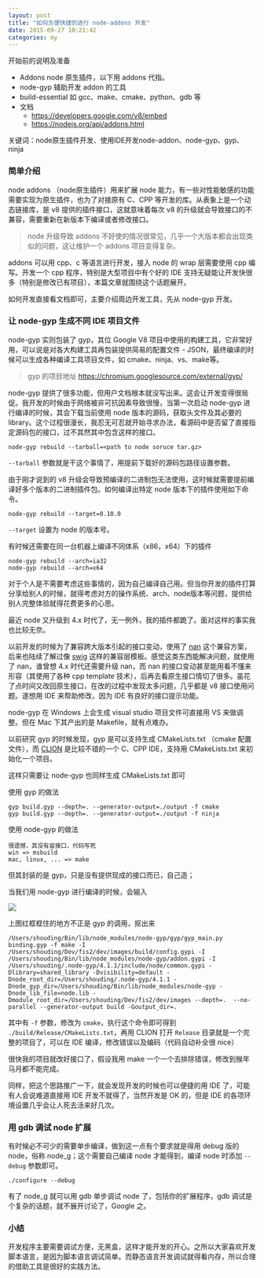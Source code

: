 ```yaml
---
layout: post
title: "如何方便快捷的进行 node-addons 开发"
date: 2015-09-27 10:21:42
categories: my
---
```


开始前的说明及准备

- Addons node 原生插件，以下用 addons 代指。
- node-gyp 辅助开发 addon 的工具
- build-essential 如 gcc、make、cmake、python、gdb 等
- 文档
    - https://developers.google.com/v8/embed
    - https://nodejs.org/api/addons.html

关键词：node原生插件开发、使用IDE开发node-addon、node-gyp、gyp、ninja

### 简单介绍
node addons （node原生插件）用来扩展 node 能力，有一些对性能敏感的功能需要实现为原生插件，也为了对接原有 C、CPP 等开发的库。从表象上是一个动态链接库，是 v8 提供的插件接口，这就意味着每次 v8 的升级就会导致接口的不兼容，需要重新在新版本下编译或者修改接口。

> node 升级导致 addons 不好使的情况很常见，几乎一个大版本都会出现类似的问题，这让维护一个 addons 项目变得复杂。

addons 可以用 cpp、c 等语言进行开发，接入 node 的 wrap 层需要使用 cpp 编写。开发一个 cpp 程序，特别是大型项目中有个好的 IDE 支持无疑能让开发快很多（特别是修改已有项目），本篇文章就围绕这个话题展开。

如何开发直接看文档即可，主要介绍周边开发工具，先从 node-gyp 开发。

### 让 node-gyp 生成不同 IDE 项目文件
node-gyp 实则包装了 gyp，其位 Google V8 项目中使用的构建工具，它非常好用，可以说是对各大构建工具再包装提供简易的配置文件 - JSON，最终编译的时候可以生成各种编译工具项目文件，如 cmake、ninja、vs、make等。

> gyp 的项目地址 https://chromium.googlesource.com/external/gyp/

node-gyp 提供了很多功能，但用户文档根本就没写出来。这会让开发变得很局促。我开发的时候由于网络被非可抗因素导致很慢，当第一次启动 node-gyp 进行编译的时候，其会下载当前使用 node 版本的源码，获取头文件及其必要的 library。这个过程很漫长，我忍无可忍就开始寻求办法，看源码中是否留了直接指定源码包的接口，过不其然其中包含这样的接口。

```
node-gyp rebuild --tarball=<path to node soruce tar.gz>
```

`--tarball` 参数就是干这个事情了，用提前下载好的源码包路径设置参数。

由于刚才说到的 v8 升级会导致预编译的二进制包无法使用，这时候就需要提前编译好多个版本的二进制插件包。如何编译出特定 node 版本下的插件使用如下命令。

```
node-gyp rebuild --target=0.10.0
```

`--target` 设置为 node 的版本号。

有时候还需要在同一台机器上编译不同体系（x86，x64）下的插件

```
node-gyp rebuild --arch=ia32
node-gyp rebuild --arch=x64
```

对于个人是不需要考虑这些事情的，因为自己编译自己用。但当你开发的插件打算分享给别人的时候，就得考虑对方的操作系统、arch、node版本等问题，提供给别人完整体验就得花费更多的心思。

最近 node 又升级到 4.x 时代了，无一例外，我的插件都跪了。面对这样的事实我也比较无奈。

以前开发的时候为了兼容跨大版本引起的接口变动，使用了 [nan](https://github.com/nodejs/nan) 这个兼容方案，后来也陆续了解过像 [swig]() 这样的兼容层模板。感觉这类东西能解决问题，就使用了 nan，谁曾想 4.x 时代还需要升级 nan，而 nan 的接口变动甚至能用看不懂来形容（其使用了各种 cpp template 技术），后再去看原生接口情切了很多。虽花了点时间又改回原生接口，在改的过程中发现太多问题，几乎都是 v8 接口使用问题。遂想用 IDE 来帮助修改，因为 IDE 有良好的接口提示功能。

node-gyp 在 Windows 上会生成 visual studio 项目文件可直接用 VS 来做调整。但在 Mac 下其产出的是 Makefile，就有点难办。

以前研究 gyp 的时候发现，gyp 是可以支持生成 CMakeLists.txt （cmake 配置文件），而 [CLION](https://www.jetbrains.com/clion/) 是比较不错的一个 C、CPP IDE，支持用 CMakeLists.txt 来初始化一个项目。

这样只需要让 node-gyp 也同样生成 CMakeLists.txt 即可

使用 gyp 的做法

```
gyp build.gyp --depth=. --generator-output=./output -f cmake
gyp build.gyp --depth=. --generator-output=./output -f ninja
```

使用 node-gyp 的做法

```
很遗憾，其没有留接口，代码写死
win => msbuild
mac, linux, ... => make
```

但其封装的是 gyp，只是没有提供现成的接口而已，自己造；

当我们用 node-gyp 进行编译的时候，会输入

![](http://store.orrafy.com/get/uuid=ecdcc9be82674109036d8266eca3f74c)

上图红框框住的地方不正是 gyp 的调用，抠出来

```
/Users/shouding/Bin/lib/node_modules/node-gyp/gyp/gyp_main.py binding.gyp -f make -I /Users/shouding/Dev/fis2/dev/images/build/config.gypi -I /Users/shouding/Bin/lib/node_modules/node-gyp/addon.gypi -I /Users/shouding/.node-gyp/4.1.1/include/node/common.gypi -Dlibrary=shared_library -Dvisibility=default -Dnode_root_dir=/Users/shouding/.node-gyp/4.1.1 -Dnode_gyp_dir=/Users/shouding/Bin/lib/node_modules/node-gyp -Dnode_lib_file=node.lib -Dmodule_root_dir=/Users/shouding/Dev/fis2/dev/images --depth=.  --no-parallel --generator-output build -Goutput_dir=.
```

其中有 `-f` 参数，修改为 `cmake`，执行这个命令即可得到 `./build/Release/CMakeLists.txt`，再用 CLION 打开 `Release` 目录就是一个完整的项目了，可以在 IDE 编译，修改错误以及编码（代码自动补全很 nice）

很快我的项目就改好接口了，假设我用 make 一个一个去排除错误，修改到猴年马月都不能完成。

同样，把这个思路推广一下，就会发现开发的时候也可以便捷的用 IDE 了，可能有人会说难道直接用 IDE 开发不就得了，当然开发是 OK 的，但是 IDE 的各项环境设置几乎会让人死去活来好几次。

### 用 gdb 调试 node 扩展

有时候必不可少的需要单步编译，做到这一点有个要求就是得用 debug 版的 node，俗称 node_g；这个需要自己编译 node 才能得到，编译 node 时添加 `--debug` 参数即可。

```
./configure --debug
```

有了 node_g 就可以用 gdb 单步调试 node 了，包括你的扩展程序，gdb 调试是个复杂的话题，就不展开讨论了，Google 之。

### 小结

开发程序主要需要调试方便，无黑盒，这样才能开发的开心。之所以大家喜欢开发脚本语言，是因为脚本语言调试简单。而静态语言开发调试就得看内存，所以合理的借助工具是很好的实践方法。